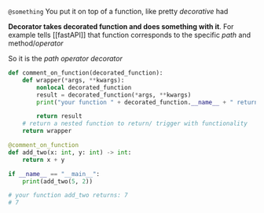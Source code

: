 `@something`
You put it on top of a function, like pretty *decorative* had

**Decorator takes decorated function and does something with it**. For example tells [[fastAPI]] that function corresponds to the specific *path* and method/*operator*

So it is the *path operator decorator*

```python
def comment_on_function(decorated_function):
    def wrapper(*args, **kwargs):
        nonlocal decorated_function
        result = decorated_function(*args, **kwargs)
        print("your function " + decorated_function.__name__ + " returns: " + str(result))

        return result
    # return a nested function to return/ trigger with functionality 
    return wrapper

@comment_on_function
def add_two(x: int, y: int) -> int:
    return x + y

if __name__ == "__main__":
    print(add_two(5, 2))

# your function add_two returns: 7
# 7
```
